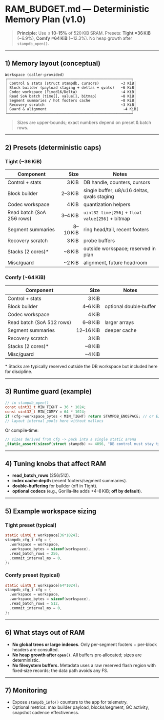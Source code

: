 # RAM_BUDGET.md — Deterministic Memory Plan (v1.0)

> **Principle:** Use ≤ **10–15%** of 520 KiB SRAM. Presets: **Tight ≈36 KiB** (\~6.9%), **Comfy ≈64 KiB** (\~12.3%). No heap growth after `stampdb_open()`.

---

## 1) Memory layout (conceptual)

```
Workspace (caller‑provided)
┌─────────────────────────────────────────────────────────┐
│ Control & stats (struct stampdb, cursors)          ~3 KiB│
│ Block builder (payload staging + deltas + qvals)   ~6 KiB│
│ Codec workspace (Fixed16/Delta)                    ~4 KiB│
│ Read SoA batch (time[], value[], bitmap)           ~8 KiB│
│ Segment summaries / hot footers cache              ~8 KiB│
│ Recovery scratch                                   ~3 KiB│
│ Guard & alignment                                   ~4 KiB│
└─────────────────────────────────────────────────────────┘
```

> Sizes are upper‑bounds; exact numbers depend on preset & batch rows.

---

## 2) Presets (deterministic caps)

### Tight (\~36 KiB)

| Component                 |     Size | Notes                                            |
| ------------------------- | -------: | ------------------------------------------------ |
| Control + stats           |    3 KiB | DB handle, counters, cursors                     |
| Block builder             |  2–3 KiB | single buffer, u8/u16 deltas, qvals staging      |
| Codec workspace           |    4 KiB | quantization helpers                             |
| Read batch (SoA 256 rows) |  3–4 KiB | `uint32 time[256]` + `float value[256]` + bitmap |
| Segment summaries         | 8–10 KiB | ring head/tail, recent footers                   |
| Recovery scratch          |    3 KiB | probe buffers                                    |
| Stacks (2 cores)\*        |  \~8 KiB | outside workspace; reserved in plan              |
| Misc/guard                |  \~2 KiB | alignment, future headroom                       |

### Comfy (\~64 KiB)

| Component                 |      Size | Notes                  |
| ------------------------- | --------: | ---------------------- |
| Control + stats           |     3 KiB |                        |
| Block builder             |   4–6 KiB | optional double‑buffer |
| Codec workspace           |     4 KiB |                        |
| Read batch (SoA 512 rows) |   6–8 KiB | larger arrays          |
| Segment summaries         | 12–16 KiB | deeper cache           |
| Recovery scratch          |     3 KiB |                        |
| Stacks (2 cores)\*        |   \~8 KiB |                        |
| Misc/guard                |   \~4 KiB |                        |

\* Stacks are typically reserved outside the DB workspace but included here for discipline.

---

## 3) Runtime guard (example)

```c
// in stampdb_open()
const uint32_t MIN_TIGHT = 36 * 1024;
const uint32_t MIN_COMFY = 64 * 1024;
if (cfg->workspace_bytes < MIN_TIGHT) return STAMPDB_ENOSPACE; // or EINVAL
// layout internal pools here without mallocs
```

Or compile‑time:

```c
// sizes derived from cfg -> pack into a single static arena
_Static_assert(sizeof(struct stampdb) <= 4096, "DB control must stay tiny");
```

---

## 4) Tuning knobs that affect RAM

- **read_batch_rows** (256/512).
- **index cache depth** (recent footers/segment summaries).
- **double‑buffering** for builder (off in Tight).
- **optional codecs** (e.g., Gorilla‑lite adds +4–8 KiB; **off by default**).

---

## 5) Example workspace sizing

### Tight preset (typical)

```c
static uint8_t workspace[36*1024];
stampdb_cfg_t cfg = {
  .workspace = workspace,
  .workspace_bytes = sizeof(workspace),
  .read_batch_rows = 256,
  .commit_interval_ms = 0,
};
```

### Comfy preset (typical)

```c
static uint8_t workspace[64*1024];
stampdb_cfg_t cfg = {
  .workspace = workspace,
  .workspace_bytes = sizeof(workspace),
  .read_batch_rows = 512,
  .commit_interval_ms = 0,
};
```

---

## 6) What stays out of RAM

- **No global trees or large indexes.** Only per‑segment footers + per‑block headers are consulted.
- **No heap growth after `open()`**. All buffers pre‑allocated; sizes are deterministic.
- **No filesystem buffers.** Metadata uses a raw reserved flash region with fixed‑size records; the data path avoids any FS.

---

## 7) Monitoring

- Expose `stampdb_info()` counters to the app for telemetry.
- Optional metrics: max builder payload, blocks/segment, GC activity, snapshot cadence effectiveness.
